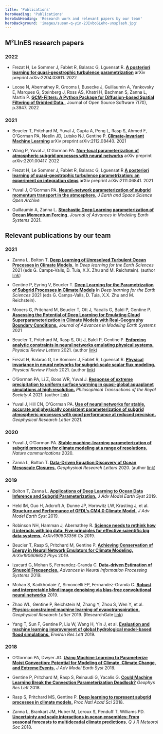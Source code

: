 ```yaml
---
title: 'Publications'
heroHeading: 'Publications'
heroSubHeading: 'Research work and relevant papers by our team'
heroBackground: 'images/susan-q-yin-2JIvboGLeho-unsplash.jpg'
---
```


## M²LInES research papers

### 2022
* Frezat H, Le Sommer J, Fablet R, Balarac G, Lguensat R. **[A posteriori learning for quasi-geostrophic turbulence parametrization](https://doi.org/10.48550/arXiv.2204.03911)** arXiv preprint arXiv:2204.03911. 2022 

* Loose N, Abernathey R, Grooms I, Busecke J, Guillaumin A, Yankovsky E, Marques G, Steinberg J, Ross AS, Khatri H, Bachman S, Zanna L,
 Martin P. **[GCM-Filters: A Python Package for Diffusion-based Spatial Filtering of Gridded Data.](https://doi.org/10.21105/joss.03947)**, Journal of Open Source Software 7(70), p.3947. 2022 

### 2021
* Beucler T, Pritchard M, Yuval J, Gupta A, Peng L, Rasp S, Ahmed F, O'Gorman PA, Neelin JD, Lutsko NJ, Gentine P. **[Climate-Invariant Machine Learning](https://arxiv.org/abs/2112.08440)** arXiv preprint arXiv:2112.08440. 2021

* Wang P, Yuval J, O'Gorman PA. **[Non-local parameterization of atmospheric subgrid processes with neural networks](https://arxiv.org/abs/2201.00417)** arXiv preprint arXiv:2201.00417. 2022

* Frezat H, Le Sommer J, Fablet R, Balarac G, Lguensat R **[A posteriori learning of quasi-geostrophic turbulence parametrization: an experiment on integration steps](https://arxiv.org/abs/2111.06841?context=cs)** arXiv preprint arXiv:2111.06841. 2021

* Yuval J, O'Gorman PA. **[Neural-network parameterization of subgrid momentum transport in the atmosphere.](https://www.essoar.org/doi/abs/10.1002/essoar.10507557.1)** _J Earth and Space Science Open Archive_ 

* Guillaumin A, Zanna L. **[Stochastic Deep Learning parameterization of Ocean Momentum Forcing.](https://agupubs.onlinelibrary.wiley.com/doi/abs/10.1029/2021MS002534)** _Journal of Advances in Modeling Earth Systems_ 2021. 

## Relevant publications by our team

### 2021
* Zanna L, Bolton T. **[Deep Learning of Unresolved Turbulent Ocean Processes in Climate Models.](https://onlinelibrary.wiley.com/doi/10.1002/9781119646181.ch20)** In _Deep learning for the Earth Sciences_ 2021 (eds G. Camps-Valls, D. Tuia, X.X. Zhu and M. Reichstein). (author [link](https://laurezanna.github.io/files/Zanna-Bolton-2021.pdf))

* Gentine P, Eyring V, Beucler T. **[Deep Learning for the Parametrization of Subgrid Processes in Climate Models](https://onlinelibrary.wiley.com/doi/10.1002/9781119646181.ch21)** In _Deep learning for the Earth Sciences_ 2021 (eds G. Camps-Valls, D. Tuia, X.X. Zhu and M. Reichstein).
  
* Mooers G, Pritchard M, Beucler T, Ott J, Yacalis G, Baldi P, Gentine P. **[Assessing the Potential of Deep Learning for Emulating Cloud Superparameterization in Climate Models with Real-Geography Boundary Conditions.]( https://doi.org/10.1029/2020MS002385)**
 _Journal of Advances in Modeling Earth Systems_ 2021

* Beucler T, Pritchard M, Rasp S, Ott J, Baldi P, Gentine P. **[Enforcing analytic constraints in neural networks emulating physical systems.](https://journals.aps.org/prl/abstract/10.1103/PhysRevLett.126.098302)** _Physical Review Letters_ 2021. (author [link](https://gentinelab.eee.columbia.edu/sites/default/files/content/PhysRevLett.126.098302.pdf))

* Frezat H, Balarac G, Le Sommer J, Fablet R, Lguensat R. **[Physical invariance in neural networks for subgrid-scale scalar flux modeling.](https://doi.org/10.1103/PhysRevFluids.6.024607)** _Physical Review Fluids_ 2021. (author [link](https://mycore.core-cloud.net/index.php/s/lQCP7AfbolI7klN?path=%2F2021#pdfviewer))

* O’Gorman PA, Li Z, Boos WR, Yuval J. **[Response of extreme precipitation to uniform surface warming in quasi-global aquaplanet simulations at high resolution.](https://doi.org/10.1098/rsta.2019.0543)** _Philosophical Transactions of the Royal Society A_ 2021. (author [link](https://halo.mit.edu/src/ogorman_quasi_global_hires_precip_extremes_2021.pdf))

* Yuval J, Hill CN, O'Gorman PA. **[Use of neural networks for stable, accurate and physically consistent parameterization of subgrid atmospheric processes with good performance at reduced precision.](https://doi.org/10.1029/2020GL091363)** _Geophysical Research Letter_ 2021.

### 2020

* Yuval J, O’Gorman PA. **[Stable machine-learning parameterization of subgrid processes for climate modeling at a range of resolutions.](https://doi.org/10.1038/s41467-020-17142-3)** _Nature communications_ 2020.

* Zanna L, Bolton T. **[Data‐Driven Equation Discovery of Ocean Mesoscale Closures.](https://doi.org/10.1029/2020GL088376)** _Geophysical Research Letters_ 2020. (author [link](https://laurezanna.github.io/files/Zanna-Bolton-2020.pdf))

### 2019

* Bolton T, Zanna L. **[Applications of Deep Learning to Ocean Data Inference and Subgrid Parameterization.](https://doi.org/10.1029/2018MS001472)** _J Adv Model Earth Syst_ 2019. 

* Held IM, Guo H, Adcroft A, Dunne JP, Horowitz LW, Krasting J, et al. **[Structure and Performance of GFDL’s CM4.0 Climate Model.](https://doi.org/10.1029/2019MS001829)** _J Adv Model Earth Syst_ 2019. 

* Robinson NH, Hamman J, Abernathey R. **[Science needs to rethink how it interacts with big data: Five principles for effective scientific big data systems.](https://arxiv.org/abs/1908.03356v1)** _ArXiv190803356 Cs_ 2019.

* Beucler T, Rasp S, Pritchard M, Gentine P. **[Achieving Conservation of Energy in Neural Network Emulators for Climate Modeling.](https://arxiv.org/pdf/1906.06622.pdf)** _ArXiv190606622 Phys_ 2019.

* Izacard G, Mohan S, Fernandez-Granda C. **[Data-driven Estimation of Sinusoid Frequencies.](https://papers.nips.cc/paper/2019/file/d0010a6f34908640a4a6da2389772a78-Paper.pdf)** _Advances in Neural Information Processing Systems_ 2019. 

* Mohan S, Kadkhodaie Z, Simoncelli EP, Fernandez-Granda C. **[Robust and interpretable blind image denoising via bias-free convolutional neural networks](https://www.cns.nyu.edu/pub/lcv/mohanKadkhodaie19b.pdf)** 2019.

* Zhao WL, Gentine P, Reichstein M, Zhang Y, Zhou S, Wen Y, et al. **[Physics-constrained machine learning of evapotranspiration.](https://doi.org/10.1029/2019GL085291)** _Geophysical Research Letter_ 2019. (ResearchGate [link](https://www.researchgate.net/publication/337868554_Physics-Constrained_Machine_Learning_of_Evapotranspiration))

* Yang T, Sun F, Gentine P, Liu W, Wang H, Yin J, et al. **[Evaluation and machine learning improvement of global hydrological model-based flood simulations.](https://iopscience.iop.org/article/10.1088/1748-9326/ab4d5e)** _Environ Res Lett_ 2019.

### 2018

* O’Gorman PA, Dwyer JG. **[Using Machine Learning to Parameterize Moist Convection: Potential for Modeling of Climate, Climate Change, and Extreme Events.](https://doi.org/10.1029/2018MS001351)** _J Adv Model Earth Syst_ 2018.

* Gentine P, Pritchard M, Rasp S, Reinaudi G, Yacalis G. **[Could Machine Learning Break the Convection Parameterization Deadlock?](https://doi.org/10.1029/2018GL078202)** _Geophys Res Lett_ 2018. 

* Rasp S, Pritchard MS, Gentine P. **[Deep learning to represent subgrid processes in climate models.](https://doi.org/10.1073/pnas.1810286115)** _Proc Natl Acad Sci_ 2018. 

* Zanna L, Brankart JM, Huber M, Leroux S, Penduff T, Williams PD. **[Uncertainty and scale interactions in ocean ensembles: From seasonal forecasts to multidecadal climate predictions.](https://doi.org/10.1002/qj.3397)** _Q J R Meteorol Soc_ 2018. 



